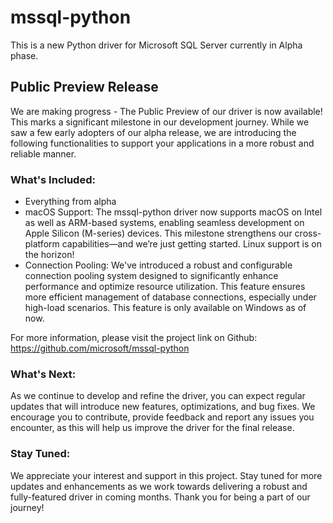 # mssql-python

This is a new Python driver for Microsoft SQL Server currently in Alpha phase.

## Public Preview Release

We are making progress - The Public Preview of our driver is now available! This marks a significant milestone in our development journey. While we saw a few early adopters of our alpha release, we are introducing the following functionalities to support your applications in a more robust and reliable manner.

### What's Included:

- Everything from alpha
- macOS Support: The mssql-python driver now supports macOS on Intel as well as ARM-based systems, enabling seamless development on Apple Silicon (M-series) devices. This milestone strengthens our cross-platform capabilities—and we’re just getting started. Linux support is on the horizon!
- Connection Pooling: We've introduced a robust and configurable connection pooling system designed to significantly enhance performance and optimize resource utilization. This feature ensures more efficient management of database connections, especially under high-load scenarios. This feature is only available on Windows as of now.

For more information, please visit the project link on Github: https://github.com/microsoft/mssql-python

### What's Next:

As we continue to develop and refine the driver, you can expect regular updates that will introduce new features, optimizations, and bug fixes. We encourage you to contribute, provide feedback and report any issues you encounter, as this will help us improve the driver for the final release.

### Stay Tuned:

We appreciate your interest and support in this project. Stay tuned for more updates and enhancements as we work towards delivering a robust and fully-featured driver in coming months.
Thank you for being a part of our journey!
